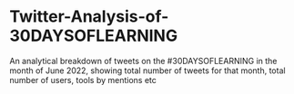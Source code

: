 # Twitter-Analysis-of-30DAYSOFLEARNING
An analytical breakdown of tweets on the #30DAYSOFLEARNING in the month of June 2022, showing total number of tweets for that month, total number of users, tools by mentions etc
